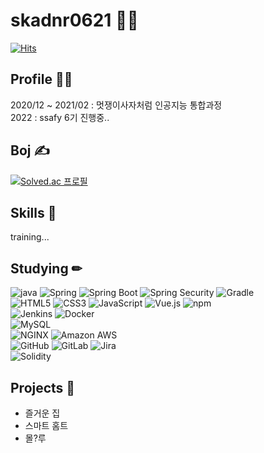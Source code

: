 # skadnr0621 🧟‍♂️
[![Hits](https://hits.seeyoufarm.com/api/count/incr/badge.svg?url=https%3A%2F%2Fgithub.com%2Fskadnr0621&count_bg=%2379C83D&title_bg=%23555555&icon=&icon_color=%23E7E7E7&title=hits&edge_flat=false)](https://hits.seeyoufarm.com)

## Profile 🙋‍♂️
2020/12 ~ 2021/02 : 멋쟁이사자처럼 인공지능 통합과정 <br/>
2022 : ssafy 6기 진행중..


## Boj ✍ 
[![Solved.ac
프로필](http://mazassumnida.wtf/api/v2/generate_badge?boj=skadnr0621)](https://solved.ac/skadnr0621)


## Skills 💪

training...



## Studying ✏
![java](https://img.shields.io/badge/Java-007396?style=flat-square&logo=Java&logoColor=white)
![Spring](https://img.shields.io/badge/Spring-6DB33F?style=flat-square&logo=Spring&logoColor=white)
![Spring Boot](https://img.shields.io/badge/Spring%20Boot-6DB33F?style=flat-square&logo=Spring%20Boot&logoColor=white)
![Spring Security](https://img.shields.io/badge/Spring%20Security-6DB33F?style=flat-square&logo=Spring%20Security&logoColor=white)
![Gradle](https://img.shields.io/badge/Gradle-02303A?style=flat-square&logo=Gradle&logoColor=white) <br/>
![HTML5](https://img.shields.io/badge/HTML5-E34F26?style=flat-square&logo=HTML5&logoColor=white) 
![CSS3](https://img.shields.io/badge/CSS3-1572B6?style=flat-square&logo=CSS3&logoColor=white) 
![JavaScript](https://img.shields.io/badge/JavaScript-F7DF1E?style=flat-square&logo=JavaScript&logoColor=white)
![Vue.js](https://img.shields.io/badge/Vue.js-4FC08D?style=flat-square&logo=Vue.js&logoColor=white) 
![npm](https://img.shields.io/badge/npm-CB3837?style=flat-square&logo=npm&logoColor=white) <br/>
![Jenkins](https://img.shields.io/badge/Jenkins-D24939?style=flat-square&logo=Jenkins&logoColor=white)
![Docker](https://img.shields.io/badge/Docker-2496ED?style=flat-square&logo=Docker&logoColor=white) <br/>
![MySQL](https://img.shields.io/badge/MySQL-4479A1?style=flat-square&logo=MySQL&logoColor=white) <br/>
![NGINX](https://img.shields.io/badge/NGINX-009639?style=flat-square&logo=NGINX&logoColor=white)
![Amazon AWS](https://img.shields.io/badge/Amazon%20AWS-232F3E?style=flat-square&logo=Amazon%20AWS&logoColor=white) <br/>
![GitHub](https://img.shields.io/badge/GitHub-181717?style=flat-square&logo=GitHub&logoColor=white) 
![GitLab](https://img.shields.io/badge/GitLab-FCA121?style=flat-square&logo=GitLab&logoColor=white) 
![Jira](https://img.shields.io/badge/Jira-0052CC?style=flat-square&logo=Jira&logoColor=white) <br/>
![Solidity](https://img.shields.io/badge/Solidity-363636?style=flat-square&logo=Solidity&logoColor=white) 



## Projects 🐣

- 즐거운 집
- 스마트 홈트
- 몰?루

